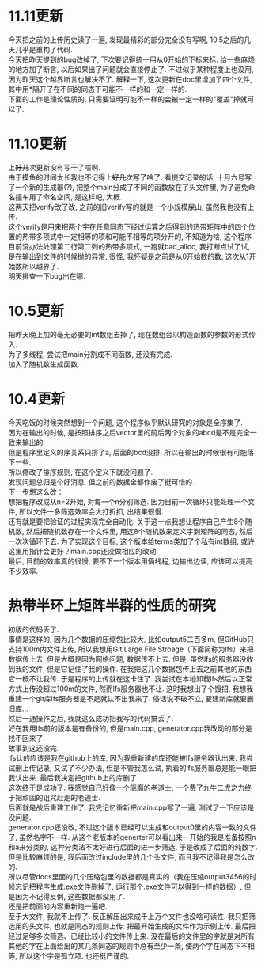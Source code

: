# 11.11更新
今天把之前的上传历史读了一遍, 发现最精彩的部分完全没有写啊, 10.5之后的几天几乎是重构了代码.  
今天把昨天提到的bug改掉了, 下次要记得统一用从0开始的下标来标.
给一些麻烦的地方加了断言, 以后如果出了问题就会直接停止了.
不过似乎某种程度上也没用, 因为昨天这个越界断言也解决不了.
解释一下, 这次更新在doc里增加了四个文件, 其中用*隔开了在不同的同态下可能不一样的和一定一样的.  
下面的工作是理论性质的, 只需要证明可能不一样的会被一定一样的"覆盖"掉就可以了.

# 11.10更新
上~~好几~~次更新没有写干了啥啊.   
由于摸鱼的时间太长我也不记得上~~好几~~次写了啥了. 看提交记录的话, 十月六号写了一个新的生成器(?), 把整个main分成了不同的函数放在了头文件里, 为了避免命名撞车用了命名空间, 是这样吧, 大概.   
这两天把verify改了改, 之前的旧verify写的就是一个小规模屎山, 虽然我也没有上传.   
这个verify是用来把两个字在任意同态下经过运算之后得到的热带矩阵中的四个位置的热带多项式中一定相等的项和可能不相等的项分开的, 不知道为啥, 这个程序目前没办法处理第二行第二列的热带多项式, 一跑就bad_alloc, 我打断点试了试, 是在输出到文件的时候抛的异常, 很怪, 我怀疑是之前是从0开始数的数, 这次从1开始数所以越界了.   
明天排查一下bug出在哪. 

# 10.5更新  
把昨天晚上加的毫无必要的int数组去掉了, 现在数组会以构造函数的参数的形式传入.   
为了多线程, 尝试把main分割成不同函数, 还没有完成.   
加入了随机数生成函数. 

# 10.4更新  
今天吃饭的时候突然想到一个问题, 这个程序似乎默认研究的对象是全序集了.   
因为在输出的时候, 是按照排序之后vector里的前后两个对象的abcd是不是完全一致来输出的.   
但是程序里定义的序关系只排了a, 后面的bcd没排, 所以在输出的时候很有可能落下一些.   
所以修改了排序规则, 在这个定义下就没问题了.   
发现问题总归是个好消息. 但之前的数据全都作废了挺可惜的.   
下一步想这么改：  
想把程序改成从n=2开始, 对每一个n分别筛选. 因为目前一次循环只能处理一个文件, 所以文件一多筛选效率会大打折扣, 出结果很慢.   
还有就是要把验证的过程实现完全自动化. 关于这一点我想让程序自己产生8个随机数, 然后把随机数存在一个文件里, 用这8个随机数来定义字到矩阵的同态, 然后一次次循环下去. 为了实现这个目标, 这个版本给terms类加了个私有int数组, 或许这里用指针会更好？main.cpp还没做相应的改动.    
最后, 目前的效率真的很慢, 要不下一个版本用俩线程, 边输出边读, 应该可以提高不少效率. 

 # 热带半环上矩阵半群的性质的研究

初版的代码丢了.   
事情是这样的, 因为几个数据的压缩包比较大, 比如output5二百多m, 但GitHub只支持100m内文件上传, 所以我想用Git Large File Stroage（下面简称为lfs）来把数据传上去, 但是大概是因为网络问题, 数据传不上去. 但是, 虽然lfs的服务器没收到我的文件, 但是它记住了我的操作. 在我把这几个数据包传上去之前其他的东西它一概不让我传. 于是程序的上传就在这卡住了. 我尝试在本地卸载lfs然后以正常方式上传没超过100m的文件, 然而lfs服务器也不让. 这时我想出了个馊招, 我想我重建一个git库lfs服务器是不是就认不出我来了. 俗话说不破不立, 要建新库就要删旧库...  
然后一通操作之后, 我就这么成功把我写的代码搞丢了.    
好在我用lfs前的版本是有备份的, 但是main.cpp,  generator.cpp我改动的部分是找不回来了.     
故事到这还没完.   
lfs认的应该是我在github上的库, 因为我重新建的库还能被lfs服务器认出来. 我尝试删上传记录, 又试了不少办法, 但是不管我怎么试, 执着的lfs服务器总是能一眼把我认出来. 最后我决定把github上的库删了.     
这次终于是成功了. 我感觉自己好像一个驱魔的老道士, 一个费了九牛二虎之力终于把顽固的诅咒赶走的老道士.   
后面就是战后重建工作了. 我凭记忆重新把main.cpp写了一遍, 测试了一下应该是没问题.   
generator.cpp还没改, 不过这个版本已经可以生成和output0里的内容一致的文件了, 虽然名字不一样. 从这个老版本的generter可以看出来一开始的我是准备按照n和a来分类的, 这种分类法不太好进行后面的进一步筛选, 于是改成了后面的纯数字.   
但是比较麻烦的是, 我后面改过include里的几个头文件, 而且我不记得我是怎么改的.   
所以尽管docs里面的几个压缩包里的数据都是真实的（我在压缩output3456的时候忘记把程序生成.exe文件删掉了, 运行那个.exe文件可以得到一样的数据）, 但是因为不记得反例, 这些数据都没用了.    
还是把前面的内容重新跑一遍吧.   
至于大文件, 我就不上传了. 反正解压出来成千上万个文件也没啥可读性. 我只把筛选用的头文件, 也就是同态的规则上传. 把最开始生成的文件作为示例上传. 最后把经过足够多次筛选、已经比较小的文件传上来. 没在最后的文件里的字就是对所有其他的字在上面给出的某几条同态的规则中总有至少一条, 使两个字在同态下不相等, 所以这个字是孤立项. 也还挺严谨的. 